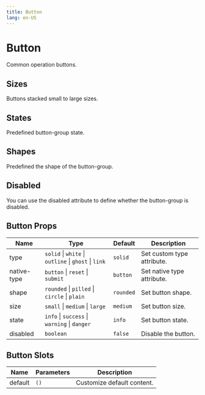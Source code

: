 ```yaml
---
title: Button
lang: en-US
---
```


# Button

Common operation buttons.

## Sizes

Buttons stacked small to large sizes.

<demo src="../example/button-group/sizes.vue"></demo>

## States

Predefined button-group state.

<demo src="../example/button-group/states.vue"></demo>

## Shapes

Predefined the shape of the button-group.

<demo src="../example/button-group/shapes.vue"></demo>

## Disabled

You can use the disabled attribute to define whether the button-group is disabled.

<demo src="../example/button-group/disabled.vue"></demo>

## Button Props

| Name        | Type                                                 | Default   | Description                |
| ----------- | ---------------------------------------------------- | --------- | -------------------------- |
| type        | `solid` \| `white` \| `outline` \| `ghost` \| `link` | `solid`   | Set custom type attribute. |
| native-type | `button` \| `reset` \| `submit`                      | `button`  | Set native type attribute. |
| shape       | `rounded` \| `pilled` \| `circle` \| `plain`         | `rounded` | Set button shape.          |
| size        | `small` \| `medium` \| `large`                       | `medium`  | Set button size.           |
| state       | `info` \| `success` \| `warning` \| `danger`         | `info`    | Set button state.          |
| disabled    | `boolean`                                            | `false`   | Disable the button.        |

## Button Slots

| Name    | Parameters | Description                |
| ------- | ---------- | -------------------------- |
| default | `()`       | Customize default content. |

